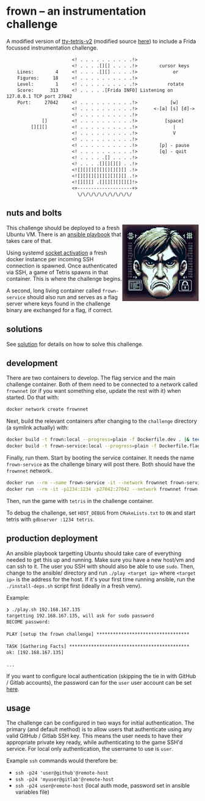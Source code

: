 # frown – an instrumentation challenge

A modified version of [tty-tetris-v2](https://github.com/Holixus/tty-tetris-v2) (modified source [here](ansible/files/docker-challenge/tty-tetris-v2/)) to include a Frida focussed instrumentation challenge.

```text
                        <! . . . . . . . . . .!>
                        <! . . . .[][] . . . .!>        cursor keys
    Lines:        4     <! . . . .[][] . . . .!>             or
    Figures:     18     <! . . . . . . . . . .!>
    Level:        1     <! . . . . . . . . . .!>           rotate
    Score:      313     <! . . . . .[Frida INFO] Listening on 127.0.0.1 TCP port 27042
    Port:     27042     <! . . . . . . . . . .!>            [w]
                        <! . . . . . . . . . .!>      <-[a] [s] [d]->
                        <! . . . . . . . . . .!>
             []         <! . . . . . . . . . .!>          [space]
         [][][]         <! . . . . . . . . . .!>             |
                        <! . . . . . . . . . .!>             V
                        <! . . . . . . . . . .!>
                        <! . . . . . . . . . .!>        [p] - pause
                        <! . . . . . . . . . .!>        [q] - quit
                        <! . . . . .[] . . . .!>
                        <! . . . .[][][][] . .!>
                        <![][][][][][][][][] .!>
                        <![][][][][][][][][] .!>
                        <![][][] .[][][][][][]!>
                        <+--------------------+>
                          \/\/\/\/\/\/\/\/\/\/
```

## nuts and bolts

<img align="right" src="./images/logo.png" height="200" alt="beacon-pip-frame-proxy">

This challenge should be deployed to a fresh Ubuntu VM. There is an [ansible playbook](ansible/playbook.yml) that takes care of that.

Using systemd [socket activation](https://www.freedesktop.org/software/systemd/man/latest/systemd-socket-activate.html) a fresh docker instance per incoming SSH connection is spawned. Once authenticated via SSH, a game of Tetris spawns in that container. This is where the challenge begins.

A second, long living container called `frown-service` should also run and serves as a flag server where keys found in the challenge binary are exchanged for a flag, if correct.

## solutions

See [solution](solution/README.md) for details on how to solve this challenge.

## development

There are two containers to develop. The flag service and the main challenge container. Both of them need to be connected to a network called `frownnet` (or if you want something else, update the rest with it) when started. Do that with:

```bash
docker network create frownnet
```

Next, build the relevant containers after changing to the `challenge` directory (a symlink actually) with:

```bash
docker build -t frown:local --progress=plain -f Dockerfile.dev . |& tee /dev/null
docker build -t frown-service:local --progress=plain -f Dockerfile.flag . |& tee /dev/null
```

Finally, run them. Start by booting the service container. It needs the name `frown-service` as the challenge binary will post there. Both should have the `frownnet` network.

```bash
docker run --rm --name frown-service -it --network frownnet frown-service:local
docker run --rm -it -p1234:1234 -p27042:27042 --network frownnet frown:local
```

Then, run the game with `tetris` in the challenge container.

To debug the challenge, set `HOST_DEBUG` from `CMakeLists.txt` to `ON` and start tetris with `gdbserver :1234 tetris`.

## production deployment

An ansible playbook targetting Ubuntu should take care of everything needed to get this up and running. Make sure you have a new host/vm and can ssh to it. The user you SSH with should also be able to use `sudo`. Then, change to the ansible/ directory and run `./play <target ip>` where `<target ip>` is the address for the host. If it's your first time running ansible, run the `./install-deps.sh` script first (ideally in a fresh venv).

Example:

```text
❯ ./play.sh 192.168.167.135
targetting 192.168.167.135, will ask for sudo password
BECOME password:

PLAY [setup the frown challenge] **********************************

TASK [Gathering Facts] ********************************************
ok: [192.168.167.135]

...
```

If you want to configure local authentication (skipping the tie in with GitHub / Gitlab accounts), the password can for the `user` user account can be set [here](ansible/group_vars/all.yml).

## usage

The challenge can be configured in two ways for initial authentication. The primary (and default method) is to allow users that authenticate using any valid GitHub / Gitlab SSH key. This means the user needs to have their appropriate private key ready, while authenticating to the game SSH'd service. For local only authentication, the username to use is `user`.

Example `ssh` commands would therefore be:

- `ssh -p24 'user@github'@remote-host`
- `ssh -p24 'myuser@gitlab'@remote-host`
- `ssh -p24 user@remote-host` (local auth mode, password set in ansible variables file)

